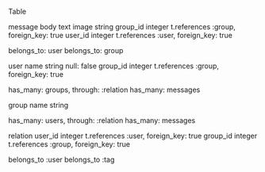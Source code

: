 
Table


message
body       text
image      string
group_id   integer    t.references :group, foreign_key: true
user_id    integer    t.references :user, foreign_key: true

belongs_to: user
belongs_to: group




user
name      string      null: false
group_id  integer     t.references :group, foreign_key: true

has_many: groups, through: :relation
has_many: messages




group
name     string

has_many: users, through: :relation
has_many: messages



relation
user_id    integer    t.references :user, foreign_key: true
group_id   integer    t.references :group, foreign_key: true

belongs_to :user
belongs_to :tag



